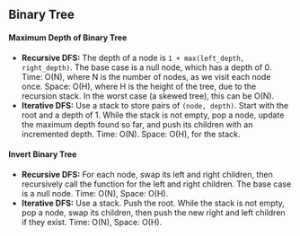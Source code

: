## Binary Tree

#### Maximum Depth of Binary Tree

*   **Recursive DFS:** The depth of a node is `1 + max(left_depth, right_depth)`. The base case is a null node, which has a depth of 0. Time: O(N), where N is the number of nodes, as we visit each node once. Space: O(H), where H is the height of the tree, due to the recursion stack. In the worst case (a skewed tree), this can be O(N).
*   **Iterative DFS:** Use a stack to store pairs of `(node, depth)`. Start with the root and a depth of 1. While the stack is not empty, pop a node, update the maximum depth found so far, and push its children with an incremented depth. Time: O(N). Space: O(H), for the stack.

#### Invert Binary Tree

*   **Recursive DFS:** For each node, swap its left and right children, then recursively call the function for the left and right children. The base case is a null node. Time: O(N), Space: O(H).
*   **Iterative DFS:** Use a stack. Push the root. While the stack is not empty, pop a node, swap its children, then push the new right and left children if they exist. Time: O(N), Space: O(H).
